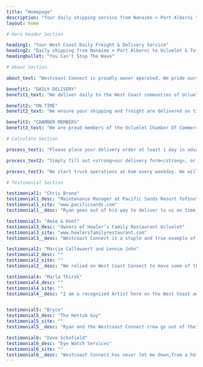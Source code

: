 ```yaml
---
title: "Homepage"
description: "Your daily shipping service from Nanaimo + Port Alberni to Ucluelet & Tofino"
layout: home

# Hero Header Section

heading1: "Your West Coast Daily Freight & Delivery Service"
heading2: "Daily shipping from Nanaimo + Port Alberni to Ucluelet & Tofino"
headingbullet: "You Can't Stop The Wave"

# About Section

about_text: "Westcoast Connect is proudly owner operated. We pride ourselves on caring for our customers and going above an beyond. We deliver your packages in top shape and on time. We’ll always find a solution to ‘get it done’ right for you; no job is too small or too big. We’re friendly, down to earth and care about the communities we are humbled to serve. Give us a call, catch the wave, and let us show you the Westcoast Connect difference."

benefit1: "DAILY DELIVERY"
benefit1_text: "We deliver daily to the West Coast communties of Ucluelet & Tofino."

benefit2: "ON TIME"
benefit2_text: "We ensure your shipping and freight are delivered on time and in top shape."

benefit3: "CHAMBER MEMBERS"
benefit3_text: "We are proud members of the Ucluelet Chamber Of Commerce."

# Calculate Section

process_text1: "Please place your delivery order at least 1 day in advance so we can have enough time to organize the pick up and delivery of your item with our scheduled crews."

process_text2: "Simply fill out <strong>our delivery form</strong>, or call in during business hours to get your delivery started. We deliver Monday to Friday from Nanaimo area (with pick ups along the way) to Ucluelet & Tofino."

process_text3: "We start truck operations at 6am every weekday. We will pick up items Monday to Friday for daily delivery to the West Coast communities of Ucluelet & Tofino (We also can deliver to Port Alberni and communities along the way). Delivery in Ucluelet & Tofino usually starts at 12 noon and goes till 5pm Monday to Friday."

# Testimonial Section

testimonial1: "Chris Bruno"
testimonial1_desc: "Maintenance Manager at Pacific Sands Resort Tofino"
testimonial1_site: "www.pacificsands.com"
testimonial1__desc: "Ryan goes out of his way to deliver to us on time and is always super reliable! Westcoast Connect is great."

testimonial3: "Amie & Kent"
testimonial3_desc: "Owners of Howler’s Family Restaurant Ucluelet"
testimonial3_site: "www.howlersfamilyrestaurant.com"
testimonial3__desc: "Westcoast Connect is a staple and true example of how businesses together can grow alongside and support each other! They are our go to hands down!"

testimonial2: "Marcie Callewaert and Lennie John"
testimonial2_desc: ""
testimonial2_site: ""
testimonial2__desc: "We relied on West Coast Connect to move some of the essential items for our off grid cabin construction to Tofino from Port Alberni and Nanaimo. They were reliable and we knew our orders would be safe with them! The drivers were very helpful by calling to let us know when they would be at the dock to meet us too!"

testimonial4: "Marla Thirsk"
testimonial4_desc: ""
testimonial4_site: ""
testimonial4__desc: "I am a recognized Artist here on the West Coast and I have always trusted my artwork for shipping across the island with Westcoast Connect. They deliver in a timely fashion and are extremely courteous and professional, taking great care of my work. I recommend them without hesitation."


testimonial5: "Bryce"
testimonial5_desc: "The Hottub Guy"
testimonial5_site: ""
testimonial5__desc: "Ryan and the Westcoast Connect crew go out of their way to deliver! They’ve helped me out of more than a couple tight spots. I’m so impressed by the level of service I’ve received from them over the past few years. 10/10 would recommend. "

testimonial6: "Dave Schofield"
testimonial6_desc: "Eye Watch Services"
testimonial6_site: ""
testimonial6__desc: "Westcoast Connect has never let me down,from a hot tub too a small xmas gift or even a 20 ft metal gate! Very impressed with the family friendly feel! Fast on time service! West coast connect has you covered with 3 trucks a day. Very happy customer here no need to go anywhere else!"
---
```

